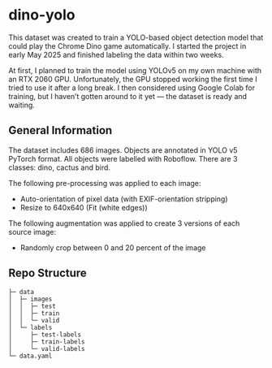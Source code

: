 # dino-yolo

This dataset was created to train a YOLO-based object detection model that could play the Chrome Dino game automatically. I started the project in early May 2025 and finished labeling the data within two weeks.

At first, I planned to train the model using YOLOv5 on my own machine with an RTX 2060 GPU. Unfortunately, the GPU stopped working the first time I tried to use it after a long break. I then considered using Google Colab for training, but I haven’t gotten around to it yet — the dataset is ready and waiting.


## General Information
The dataset includes 686 images. 
Objects are annotated in YOLO v5 PyTorch format.
All objects were labelled with Roboflow. There are 3 classes: dino, cactus and bird.

The following pre-processing was applied to each image:
* Auto-orientation of pixel data (with EXIF-orientation stripping)
* Resize to 640x640 (Fit (white edges))

The following augmentation was applied to create 3 versions of each source image:
* Randomly crop between 0 and 20 percent of the image


## Repo Structure

``` 
├─ data
│  ├─ images
│  │  ├─ test
│  │  ├─ train
│  │  └─ valid
│  └─ labels
│     ├─ test-labels
│     ├─ train-labels
│     └─ valid-labels
└─ data.yaml
```

